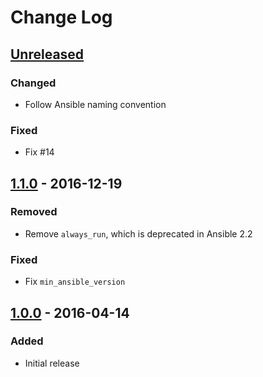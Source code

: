 # Change Log #

## [Unreleased]

### Changed ###

  - Follow Ansible naming convention

### Fixed ###

  - Fix #14

## [1.1.0] - 2016-12-19 ##

### Removed ###

  - Remove `always_run`, which is deprecated in Ansible 2.2

### Fixed ###

  - Fix `min_ansible_version`

## [1.0.0] - 2016-04-14 ##

### Added ###

  - Initial release

[Unreleased]: https://github.com/dochang/ansible-role-docker/compare/1.1.0...HEAD
[1.1.0]: https://github.com/dochang/ansible-role-docker/compare/1.0.0...1.1.0
[1.0.0]: https://github.com/dochang/ansible-role-docker/compare/0.0.0...1.0.0
